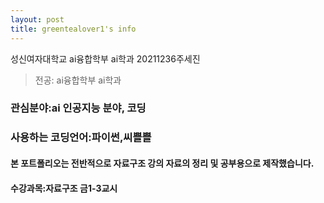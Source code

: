 ```yaml
---
layout: post
title: greentealover1's info
---
```


성신여자대학교 ai융합학부 ai학과 20211236주세진
> 전공: ai융합학부 ai학과
### 관심분야:ai 인공지능 분야, 코딩
### 사용하는 코딩언어:파이썬,씨쁠쁠

#### 본 포트폴리오는 전반적으로 자료구조 강의 자료의 정리 및 공부용으로 제작했습니다.

#### 수강과목:자료구조 금1-3교시
